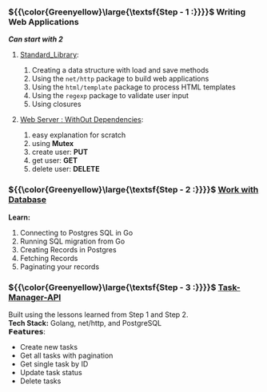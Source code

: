 ### ${{\color{Greenyellow}\large{\textsf{Step - 1 :}}}}\$ Writing Web Applications
***Can start with 2***
1. [Standard_Library](https://github.com/mhbhuiyan99/Go/tree/main/Backend%20Development%20-%20Step%20by%20Step%20Learning/01.%20Writing%20Web%20Applications/01.%20Standard_Library):
   1. Creating a data structure with load and save methods
   2. Using the ```net/http``` package to build web applications
   3. Using the ```html/template``` package to process HTML templates
   4. Using the ```regexp``` package to validate user input
   5. Using closures

2. [Web Server : WithOut Dependencies](https://github.com/mhbhuiyan99/Go/tree/main/Backend%20Development%20-%20Step%20by%20Step%20Learning/01.%20Writing%20Web%20Applications/02.%20WithOut%20Dependencies):
   1. easy explanation for scratch
   2. using **Mutex**
   3. create user: **PUT**
   4. get user: **GET**
   5. delete user: **DELETE**

### ${{\color{Greenyellow}\large{\textsf{Step - 2 :}}}}\$ [Work with Database](https://github.com/mhbhuiyan99/Go/tree/main/Backend%20Development%20-%20Step%20by%20Step%20Learning/02.%20Work%20with%20Database)
**Learn:** 
1. Connecting to Postgres SQL in Go
2. Running SQL migration from Go
3. Creating Records in Postgres 
4. Fetching Records
5. Paginating your records

### ${{\color{Greenyellow}\large{\textsf{Step - 3 :}}}}\$ [Task-Manager-API](https://github.com/mhbhuiyan99/Task-Manager-API)
Built using the lessons learned from Step 1 and Step 2. <br>
**Tech Stack:** Golang, net/http, and PostgreSQL <br>
𝗙𝗲𝗮𝘁𝘂𝗿𝗲𝘀:
 - Create new tasks
 - Get all tasks with pagination
 - Get single task by ID
 - Update task status
 - Delete tasks

